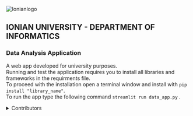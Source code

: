 ![Ionianlogo](https://github.com/kostasafe/data-analysis-app/assets/22775121/ff493346-d82f-4f3a-9e9c-d6d388a65c7c) 

## IONIAN UNIVERSITY - DEPARTMENT OF INFORMATICS



### Data Analysis Application
A web app developed for university purposes.</br>
Running and test the application requires you to install all libraries and frameworks in the requirments file. </br>
To proceed with the installation open a terminal window and install with <code class="language-python">pip install "library_name"</code>. </br>
To run the app type the following command <code class="language-python">streamlit run data_app.py</code> .

<details>
<summary> Contributors </summary>
Persefoni Megaliou, Afentoulis Konstantinos
</details>
